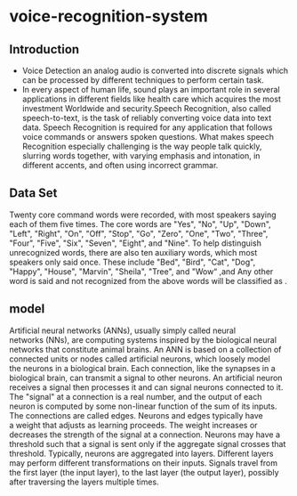 # voice-recognition-system
## Introduction
- Voice Detection an analog audio is converted into discrete signals which can be processed by different techniques to perform certain task.
- In every aspect of human life, sound plays an important role in several applications in different fields like health care which acquires the most investment Worldwide and security.Speech Recognition, also called speech-to-text, is the task of reliably converting voice data into text data. Speech Recognition is required for any application that follows voice commands or answers spoken questions. What makes speech Recognition especially challenging is the way people talk quickly, slurring words together, with varying emphasis and intonation, in different accents, and often using incorrect grammar.

## Data Set
Twenty core command words were recorded, with most speakers saying each of them five times. The core words are "Yes", "No", "Up", "Down", "Left", "Right", "On", "Off", "Stop", "Go", "Zero", "One", "Two", "Three", "Four", "Five", "Six", "Seven", "Eight", and "Nine". To help distinguish unrecognized words, there are also ten auxiliary words, which most speakers only said once. These include "Bed", "Bird", "Cat", "Dog", "Happy", "House", "Marvin", "Sheila", "Tree", and "Wow“ ,and Any other word is said and not recognized from the above words will be classified as <UNKN>.
  
## model
 Artificial neural networks (ANNs), usually simply called neural networks (NNs), are computing systems inspired by the biological neural networks that constitute animal brains.
An ANN is based on a collection of connected units or nodes called artificial neurons, which loosely model the neurons in a biological brain. Each connection, like the synapses in a biological brain, can transmit a signal to other neurons. An artificial neuron receives a signal then processes it and can signal neurons connected to it. 
The "signal" at a connection is a real number, and the output of each neuron is computed by some non-linear function of the sum of its inputs. The connections are called edges. Neurons and edges typically have a weight that adjusts as learning proceeds. The weight increases or decreases the strength of the signal at a connection.
 Neurons may have a threshold such that a signal is sent only if the aggregate signal crosses that threshold. Typically, neurons are aggregated into layers. Different layers may perform different transformations on their inputs.
 Signals travel from the first layer (the input layer), to the last layer (the output layer), possibly after traversing the layers multiple times.



